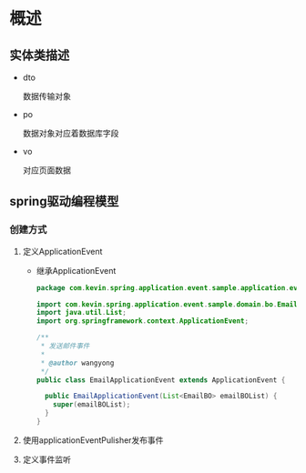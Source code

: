# 概述
## 实体类描述
  * dto
  
    数据传输对象  
  * po
  
    数据对象对应着数据库字段
  * vo
   
    对应页面数据

## spring驱动编程模型
### 创建方式
1. 定义ApplicationEvent

   * 继承ApplicationEvent 

     ```java
     package com.kevin.spring.application.event.sample.application.event;
     
     import com.kevin.spring.application.event.sample.domain.bo.EmailBO;
     import java.util.List;
     import org.springframework.context.ApplicationEvent;
     
     /**
      * 发送邮件事件
      *
      * @author wangyong
      */
     public class EmailApplicationEvent extends ApplicationEvent {
     
       public EmailApplicationEvent(List<EmailBO> emailBOList) {
         super(emailBOList);
       }
     }
     
     ```

     

2. 使用applicationEventPulisher发布事件

3. 定义事件监听 


